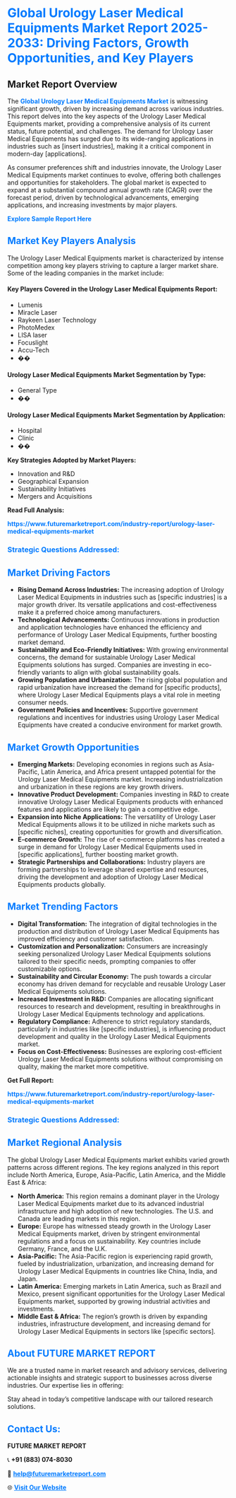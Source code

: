 <h1 style="color: #007BFF;">Global Urology Laser Medical Equipments Market Report 2025-2033: Driving Factors, Growth Opportunities, and Key Players</h1>

<section id="overview">
<h2>Market Report Overview</h2>
<p>The <a href="https://www.futuremarketreport.com/industry-report/urology-laser-medical-equipments-market" style="color: #007BFF; text-decoration: none;"><strong>Global Urology Laser Medical Equipments Market</strong></a> is witnessing significant growth, driven by increasing demand across various industries. This report delves into the key aspects of the Urology Laser Medical Equipments market, providing a comprehensive analysis of its current status, future potential, and challenges. The demand for Urology Laser Medical Equipments has surged due to its wide-ranging applications in industries such as [insert industries], making it a critical component in modern-day [applications].</p>
<p>As consumer preferences shift and industries innovate, the Urology Laser Medical Equipments market continues to evolve, offering both challenges and opportunities for stakeholders. The global market is expected to expand at a substantial compound annual growth rate (CAGR) over the forecast period, driven by technological advancements, emerging applications, and increasing investments by major players.</p>
</section>

<section id="overview">
<p><a href="https://www.futuremarketreport.com/request-sample/reportId=113780" style="color: #007BFF; text-decoration: none;"><strong>Explore Sample Report Here</strong></a></p>
</section>

<section id="key-players">
<h2 style="color: #007BFF;">Market Key Players Analysis</h2>
<p>The Urology Laser Medical Equipments market is characterized by intense competition among key players striving to capture a larger market share. Some of the leading companies in the market include:</p>
<h4>Key Players Covered in the Urology Laser Medical Equipments Report:</h4>
<ul><li>Lumenis</li><li>Miracle Laser</li><li>Raykeen Laser Technology</li><li>PhotoMedex</li><li>LISA laser</li><li>Focuslight</li><li>Accu-Tech</li><li>��</li></ul>
<h4>Urology Laser Medical Equipments Market Segmentation by Type:</h4>
<ul><li>General Type</li><li>��</li></ul>

<h4>Urology Laser Medical Equipments Market Segmentation by Application:</h4>
<ul><li>Hospital</li><li>Clinic</li><li>��</li></ul>
<p><strong>Key Strategies Adopted by Market Players:</strong></p>
<ul>
<li>Innovation and R&D</li>
<li>Geographical Expansion</li>
<li>Sustainability Initiatives</li>
<li>Mergers and Acquisitions</li>
</ul>
</section>

<section>
<p><strong>Read Full Analysis: </strong></p><a href="https://www.futuremarketreport.com/industry-report/urology-laser-medical-equipments-market" style="color: #007BFF; text-decoration: none;"><strong>https://www.futuremarketreport.com/industry-report/urology-laser-medical-equipments-market</strong></a>
<h3 style="color: #007BFF;">Strategic Questions Addressed:</h3>
</section>

<section id="driving-factors">
<h2 style="color: #007BFF;">Market Driving Factors</h2>
<ul>
<li><strong>Rising Demand Across Industries:</strong> The increasing adoption of Urology Laser Medical Equipments in industries such as [specific industries] is a major growth driver. Its versatile applications and cost-effectiveness make it a preferred choice among manufacturers.</li>
<li><strong>Technological Advancements:</strong> Continuous innovations in production and application technologies have enhanced the efficiency and performance of Urology Laser Medical Equipments, further boosting market demand.</li>
<li><strong>Sustainability and Eco-Friendly Initiatives:</strong> With growing environmental concerns, the demand for sustainable Urology Laser Medical Equipments solutions has surged. Companies are investing in eco-friendly variants to align with global sustainability goals.</li>
<li><strong>Growing Population and Urbanization:</strong> The rising global population and rapid urbanization have increased the demand for [specific products], where Urology Laser Medical Equipments plays a vital role in meeting consumer needs.</li>
<li><strong>Government Policies and Incentives:</strong> Supportive government regulations and incentives for industries using Urology Laser Medical Equipments have created a conducive environment for market growth.</li>
</ul>
</section>

<section id="growth-opportunities">
<h2 style="color: #007BFF;">Market Growth Opportunities</h2>
<ul>
<li><strong>Emerging Markets:</strong> Developing economies in regions such as Asia-Pacific, Latin America, and Africa present untapped potential for the Urology Laser Medical Equipments market. Increasing industrialization and urbanization in these regions are key growth drivers.</li>
<li><strong>Innovative Product Development:</strong> Companies investing in R&D to create innovative Urology Laser Medical Equipments products with enhanced features and applications are likely to gain a competitive edge.</li>
<li><strong>Expansion into Niche Applications:</strong> The versatility of Urology Laser Medical Equipments allows it to be utilized in niche markets such as [specific niches], creating opportunities for growth and diversification.</li>
<li><strong>E-commerce Growth:</strong> The rise of e-commerce platforms has created a surge in demand for Urology Laser Medical Equipments used in [specific applications], further boosting market growth.</li>
<li><strong>Strategic Partnerships and Collaborations:</strong> Industry players are forming partnerships to leverage shared expertise and resources, driving the development and adoption of Urology Laser Medical Equipments products globally.</li>
</ul>
</section>

<section id="trending-factors">
<h2 style="color: #007BFF;">Market Trending Factors</h2>
<ul>
<li><strong>Digital Transformation:</strong> The integration of digital technologies in the production and distribution of Urology Laser Medical Equipments has improved efficiency and customer satisfaction.</li>
<li><strong>Customization and Personalization:</strong> Consumers are increasingly seeking personalized Urology Laser Medical Equipments solutions tailored to their specific needs, prompting companies to offer customizable options.</li>
<li><strong>Sustainability and Circular Economy:</strong> The push towards a circular economy has driven demand for recyclable and reusable Urology Laser Medical Equipments solutions.</li>
<li><strong>Increased Investment in R&D:</strong> Companies are allocating significant resources to research and development, resulting in breakthroughs in Urology Laser Medical Equipments technology and applications.</li>
<li><strong>Regulatory Compliance:</strong> Adherence to strict regulatory standards, particularly in industries like [specific industries], is influencing product development and quality in the Urology Laser Medical Equipments market.</li>
<li><strong>Focus on Cost-Effectiveness:</strong> Businesses are exploring cost-efficient Urology Laser Medical Equipments solutions without compromising on quality, making the market more competitive.</li>
</ul>
</section>

<section>
<p><strong>Get Full Report: </strong></p><a href="https://www.futuremarketreport.com/industry-report/urology-laser-medical-equipments-market" style="color: #007BFF; text-decoration: none;"><strong>https://www.futuremarketreport.com/industry-report/urology-laser-medical-equipments-market</strong></a>
<h3 style="color: #007BFF;">Strategic Questions Addressed:</h3>
</section>


<section id="regional-analysis">
<h2 style="color: #007BFF;">Market Regional Analysis</h2>
<p>The global Urology Laser Medical Equipments market exhibits varied growth patterns across different regions. The key regions analyzed in this report include North America, Europe, Asia-Pacific, Latin America, and the Middle East & Africa:</p>
<ul>
<li><strong>North America:</strong> This region remains a dominant player in the Urology Laser Medical Equipments market due to its advanced industrial infrastructure and high adoption of new technologies. The U.S. and Canada are leading markets in this region.</li>
<li><strong>Europe:</strong> Europe has witnessed steady growth in the Urology Laser Medical Equipments market, driven by stringent environmental regulations and a focus on sustainability. Key countries include Germany, France, and the U.K.</li>
<li><strong>Asia-Pacific:</strong> The Asia-Pacific region is experiencing rapid growth, fueled by industrialization, urbanization, and increasing demand for Urology Laser Medical Equipments in countries like China, India, and Japan.</li>
<li><strong>Latin America:</strong> Emerging markets in Latin America, such as Brazil and Mexico, present significant opportunities for the Urology Laser Medical Equipments market, supported by growing industrial activities and investments.</li>
<li><strong>Middle East & Africa:</strong> The region’s growth is driven by expanding industries, infrastructure development, and increasing demand for Urology Laser Medical Equipments in sectors like [specific sectors].</li>
</ul>
</section>

<footer>
<h2 style="color: #007BFF;">About FUTURE MARKET REPORT</h2>
<p>We are a trusted name in market research and advisory services, delivering actionable insights and strategic support to businesses across diverse industries. Our expertise lies in offering:</p>

<p>Stay ahead in today’s competitive landscape with our tailored research solutions.</p>

<h2 style="color: #007BFF;">Contact Us:</h2>
<p><strong>FUTURE MARKET REPORT</strong></p>
<p>📞 <strong>+91 (883) 074-8030</strong></p>
<p>📧 <strong><a href="mailto:help@futuremarketreport.com" style="color: #007BFF;">help@futuremarketreport.com</a></strong></p>
<p>🌐 <strong><a href="https://www.futuremarketreport.com/" style="color: #007BFF;">Visit Our Website</a></strong></p>
</footer>
